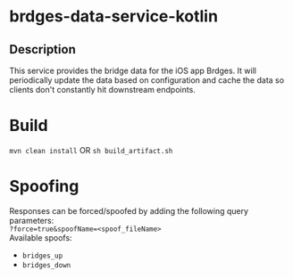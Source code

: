 # brdges-data-service-kotlin

## Description
This service provides the bridge data for the iOS app Brdges. It will periodically update the data based on configuration and cache the data so clients don't constantly hit downstream endpoints.

# Build
`mvn clean install`
OR
`sh build_artifact.sh`

# Spoofing
Responses can be forced/spoofed by adding the following query parameters:  
`?force=true&spoofName=<spoof_fileName>`  
Available spoofs:  
- `bridges_up`
- `bridges_down`